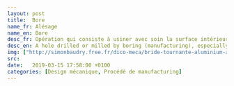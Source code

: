 ```yaml
---
layout: post
title:  Bore
name_fr: Alésage
name_en: Bore
desc_fr: Opération qui consiste à usiner avec soin la surface intérieure d’un cylindre ou de toute autre pièce creuse. Le résultat de cette opération est un diamètre intérieur.
desc_en: A hole drilled or milled by boring (manufacturing), especially a large hole.
img: ["http://simonbaudry.free.fr/dico-meca/bride-tournante-aluminium-as-13-alesage-type-metrique-pn-10-5713-dmod1.jpg"] 
src: 
date:   2019-03-15 17:58:00 +0100
categories: [Design mécanique, Procédé de manufacturing]
---
```

